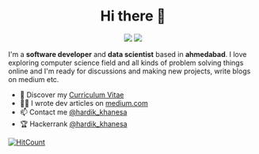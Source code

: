 <h1 align="center">Hi there 👋</h1>


<!-- **Hardikkhanesa/Hardikkhanesa** is a ✨ _special_ ✨ repository because its `README.md` (this file) appears on your GitHub profile.

Here are some ideas to get you started:

- 🔭 I’m currently working on python based projects.i am also exploring various field of computer science with great passion.
- 🌱 I’m currently learning 
- 👯 I’m looking to collaborate on ...
- 🤔 I’m looking for help with ...
- 💬 Ask me about ...
- 📫 How to reach me: ...
- 😄 Pronouns: ...
- ⚡ Fun fact: ...

-->


<p align="center">
  <a href="https://twitter.com/hardik_khanesa"><img src="https://img.shields.io/badge/twitter-%231DA1F2.svg?&style=for-the-badge&logo=twitter&logoColor=white" /></a> 
  <a href="https://www.linkedin.com/in/hardik-khanesa"><img src="https://img.shields.io/badge/linkedin-%230077B5.svg?&style=for-the-badge&logo=linkedin&logoColor=white" /></a>
</p>

I'm a __software developer__ and __data scientist__ based in __ahmedabad__. I love exploring computer science field and all kinds of problem solving things online and I'm ready for discussions and making new projects, write blogs on medium etc.

<!--* 💼 Currently working at [Seald](https://www.seald.io) <br/>-->
* 🔖 Discover my [Curriculum Vitae](https://www.slideshare.net/Hardikkhanesa/hardik-khanesa-resume20052020/Hardikkhanesa/hardik-khanesa-resume20052020)<br/>
* ✍🏻 I wrote dev articles on [medium.com](https://medium.com/@hardikkhanesa) <br/>
* 📫 Contact me [@hardik_khanesa](https://twitter.com/hardik_khanesa)
* 🏆 Hackerrank [@hardik_khanesa](https://www.hackerrank.com/hardik_khanesa)


<!--![Visitors](https://visitor-badge.glitch.me/badge?page_id=Hardikkhanesa.Hardikkhanesa)-->
<!-- I have used https://hits.dwyl.com/ for hits-->
[![HitCount](http://hits.dwyl.com/Hardikkhanesa/Hardikkhanesa/Hardikkhanesa.svg)](http://hits.dwyl.com/Hardikkhanesa/Hardikkhanesa/Hardikkhanesa)
